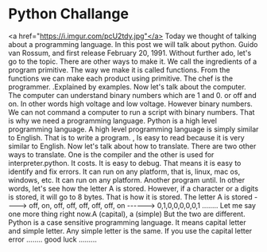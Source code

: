 # Python Challange 
<a href="https://i.imgur.com/pcU2tdy.jpg"</a>
Today we thought of talking about a programming language. In this post we will talk about python. Guido van Rossum, and first release February 20, 1991. Without further ado, let's go to the topic. There are other ways to make it. We call the ingredients of a program primitive. The way we make it is called functions. From the functions we can make each product using primitive. The chef is the programmer. .Explained by examples.
Now let's talk about the computer. The computer can understand binary numbers which are 1 and 0. or off and on. In other words high voltage and low voltage. However binary numbers. We can not command a computer to run a script with binary numbers. That is why we need a programming language. Python is a high level programming language. A high level programming language is simply similar to English. That is to write a program. , Is easy to read because it is very similar to English.
Now let's talk about how to translate. There are two other ways to translate. One is the compiler and the other is used for interpreter.python. It costs. It is easy to debug. That means it is easy to identify and fix errors. It can run on any platform, that is, linux, mac os, windows, etc. It can run on any platform. Another program until.
In other words, let's see how the letter A is stored. However, if a character or a digits is stored, it will go to 8 bytes. That is how it is stored. The letter A is stored ----> off, on, off, off, off, off, off, on ------> 0,1,0,0,0,0,0,1 ........ Let me say one more thing right now.A (capital), a (simple) But the two are different. Python is a case sensitive programming language. It means capital letter and simple letter. Any simple letter is the same. If you use the capital letter error ........
good luck .........
